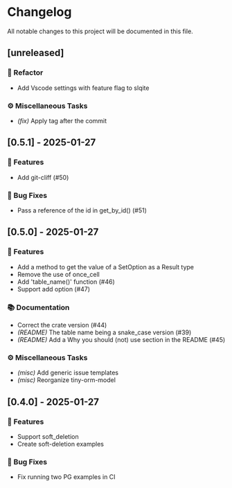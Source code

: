 # Changelog

All notable changes to this project will be documented in this file.

## [unreleased]

### 🚜 Refactor

- Add Vscode settings with feature flag to slqite

### ⚙️ Miscellaneous Tasks

- *(fix)* Apply tag after the commit

## [0.5.1] - 2025-01-27

### 🚀 Features

- Add git-cliff (#50)

### 🐛 Bug Fixes

- Pass a reference of the id in get_by_id() (#51)

## [0.5.0] - 2025-01-27

### 🚀 Features

- Add a method to get the value of a SetOption as a Result type
- Remove the use of once_cell
- Add 'table_name()' function (#46)
- Support add option (#47)

### 📚 Documentation

- Correct the crate version (#44)
- *(README)* The table name being a snake_case version (#39)
- *(README)* Add a Why you should (not) use section in the README (#45)

### ⚙️ Miscellaneous Tasks

- *(misc)* Add generic issue templates
- *(misc)* Reorganize tiny-orm-model

## [0.4.0] - 2025-01-27

### 🚀 Features

- Support soft_deletion
- Create soft-deletion examples

### 🐛 Bug Fixes

- Fix running two PG examples in CI

<!-- generated by git-cliff -->

